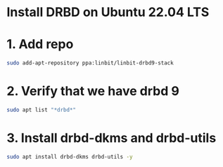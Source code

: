 # Install DRBD on Ubuntu 22.04 LTS
# 1. Add repo
```bash
sudo add-apt-repository ppa:linbit/linbit-drbd9-stack
```
# 2. Verify that we have drbd 9
```bash
sudo apt list "*drbd*"
```
# 3. Install drbd-dkms and drbd-utils
```bash
sudo apt install drbd-dkms drbd-utils -y
```

